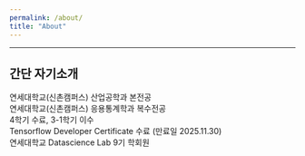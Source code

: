 ```yaml
---
permalink: /about/
title: "About"
---
```


---

## 간단 자기소개

연세대학교(신촌캠퍼스) 산업공학과 본전공 <br>
연세대학교(신촌캠퍼스) 응용통계학과 복수전공<br>
4학기 수료, 3-1학기 이수<br>
Tensorflow Developer Certificate 수료 (만료일 2025.11.30)<br>
연세대학교 Datascience Lab 9기 학회원<br>


